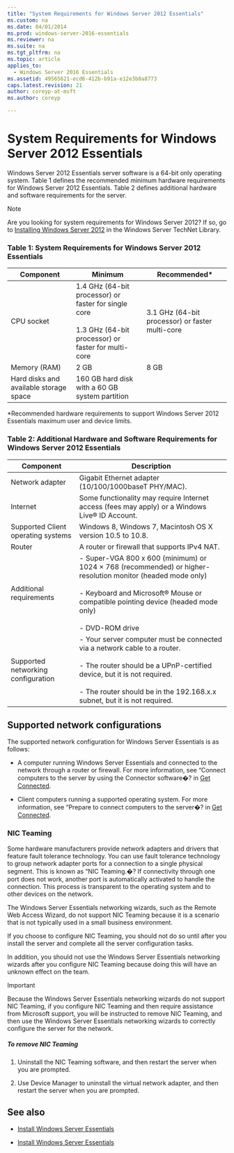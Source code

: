 ```yaml
---
title: "System Requirements for Windows Server 2012 Essentials"
ms.custom: na
ms.date: 04/01/2014
ms.prod: windows-server-2016-essentials
ms.reviewer: na
ms.suite: na
ms.tgt_pltfrm: na
ms.topic: article
applies_to: 
  - Windows Server 2016 Essentials
ms.assetid: 49565621-ecd6-412b-b91a-e12e3b8a8773
caps.latest.revision: 21
author: coreyp-at-msft
ms.author: coreyp

---
```

# System Requirements for Windows Server 2012 Essentials
 Windows Server 2012 Essentials server software is a 64-bit only operating system. Table 1 defines the recommended minimum hardware requirements for  Windows Server 2012 Essentials. Table 2 defines additional hardware and software requirements for the server.  
  
> [!NOTE]
>  Are you looking for system requirements for Windows Server 2012? If so, go to [Installing Windows Server 2012](assetId:///ddf71ebb-fc52-4ecb-aa88-109167c5f1c8) in the Windows Server TechNet Library.  
  
### Table 1:  System Requirements for Windows Server 2012 Essentials  
  
|Component|Minimum|Recommended*|  
|---------------|-------------|-------------------|  
|CPU socket|1.4 GHz (64-bit processor) or faster for single core<br /><br /> 1.3 GHz (64-bit processor) or faster for multi-core|3.1 GHz (64-bit processor) or faster multi-core|  
|Memory (RAM)|2 GB|8 GB|  
|Hard disks and available storage space|160 GB hard disk with a 60 GB system partition||  
  
 *Recommended hardware requirements to support  Windows Server 2012 Essentials maximum user and device limits.  
  
### Table 2:  Additional Hardware and Software Requirements for Windows Server 2012 Essentials  
  
|Component|Description|  
|---------------|-----------------|  
|Network adapter|Gigabit Ethernet adapter (10/100/1000baseT PHY/MAC).|  
|Internet|Some functionality may require Internet access (fees may apply) or a Windows Live® ID Account.|  
|Supported Client operating systems| Windows 8, Windows 7, Macintosh OS X version 10.5 to 10.8.|  
|Router|A router or firewall that supports IPv4 NAT.|  
|Additional requirements|- Super-VGA 800 x 600 (minimum) or  1024 × 768 (recommended) or higher-resolution monitor (headed mode only)<br /><br /> - Keyboard and Microsoft® Mouse or compatible pointing device (headed mode only)<br /><br /> - DVD-ROM drive|  
|Supported networking configuration|- Your server computer must be connected via a network cable to a router.<br /><br /> - The router should be a UPnP-certified device, but it is not required.<br /><br /> - The router should be in the 192.168.x.x subnet, but it is not required.|  
  
##  <a name="BKMK_NetworkConfig"></a> Supported network configurations  
 The supported network configuration for Windows Server Essentials is as follows:  
  
-   A computer running Windows Server Essentials and connected to the network through a router or firewall. For more information, see “Connect computers to the server by using the Connector software�? in [Get Connected](../use/Get-Connected-in-Windows-Server-Essentials.md).  
  
-   Client computers running a supported operating system. For more information, see “Prepare to connect computers to the server�? in [Get Connected](../use/Get-Connected-in-Windows-Server-Essentials.md).  
  
### NIC Teaming  
 Some hardware manufacturers provide network adapters and drivers that feature fault tolerance technology. You can use fault tolerance technology to group network adapter ports for a connection to a single physical segment. This is known as “NIC Teaming.�? If connectivity through one port does not work, another port is automatically activated to handle the connection. This process is transparent to the operating system and to other devices on the network.  
  
 The Windows Server Essentials networking wizards, such as the Remote Web Access Wizard, do not support NIC Teaming because it is a scenario that is not typically used in a small business environment.  
  
 If you choose to configure NIC Teaming, you should not do so until after you install the server and complete all the server configuration tasks.  
  
 In addition, you should not use the Windows Server Essentials networking wizards after you configure NIC Teaming because doing this will have an unknown effect on the team.  
  
> [!IMPORTANT]
>  Because the Windows Server Essentials networking wizards do not support NIC Teaming, if you configure NIC Teaming and then require assistance from Microsoft support, you will be instructed to remove NIC Teaming, and then use the Windows Server Essentials networking wizards to correctly configure the server for the network.  
  
##### To remove NIC Teaming  
  
1.  Uninstall the NIC Teaming software, and then restart the server when you are prompted.  
  
2.  Use Device Manager to uninstall the virtual network adapter, and then restart the server when you are prompted.  
  
## See also  
  

-   [Install Windows Server Essentials](Install-Windows-Server-Essentials.md)

-   [Install Windows Server Essentials](../install/Install-Windows-Server-Essentials.md)

